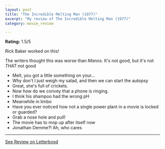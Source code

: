 ```yaml
---
layout: post
title: "The Incredible Melting Man (1977)"
excerpt: "My review of The Incredible Melting Man (1977)"
category: movie_review

---
```


**Rating:** 1.5/5

Rick Baker worked on this! 

The writers thought this was worse than <i>Manos</i>. It's not good, but it's not <i>THAT</i> not good

* Melt, you got a little something on your...
* Why don't I just weigh my salad, and then we can start the autopsy
* Great, she's full of crickets.
* Now how do we convey that a phone is ringing.
* I think his shampoo had the wrong pH
* Meanwhile in limbo
* Have you ever noticed how not a single power plant in a movie is locked or guarded?
* Grab a nose hole and pull!
* The movie has to mop up after itself now
* Jonathan Demme?! Ah, who cares

<hr>

[See Review on Letterboxd](https://boxd.it/5D1YNP)
